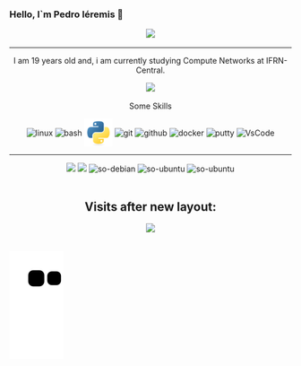 <!--
**PedroIeremis/PedroIeremis** is a ✨ _special_ ✨ repository because its `README.md` (this file) appears on your GitHub profile.

Here are some ideas to get you started:

- 🔭 I’m currently working on ...
- 🌱 I’m currently learning ...
- 👯 I’m looking to collaborate on ...
- 🤔 I’m looking for help with ...
- 💬 Ask me about ...
- 📫 How to reach me: ...
- 😄 Pronouns: ...
- ⚡ Fun fact: ...
-->

### Hello, I`m Pedro Iéremis 👋

<div align="center">
<img src="https://c.tenor.com/dHk-LfzHrtwAAAAi/linux-computer.gif" width="150px"/>
</div>

---

<div align="center">
<p>I am 19 years old and, i am currently studying Compute Networks at IFRN-Central.
</div>

<div align="center">
  <a href="https://github.com/PedroIeremis"></a>
  <img height="180em" src="https://github-readme-stats.vercel.app/api?username=PedroIeremis&show_icons=true&theme=tokyonight&include_all_commits=true&count_private=true"/>
</div>

<p align="center">Some Skills

<div align="center" style="display: inline_block">
  <img align="center" alt="linux" height="50" width="50" src="https://cdn.jsdelivr.net/gh/devicons/devicon/icons/linux/linux-original.svg"/>
  <img align="center" alt="bash" height="50" width="50" src="https://cdn.jsdelivr.net/gh/devicons/devicon/icons/bash/bash-original.svg"/>
  <img align="center" alt="python" height="50" width="50" src="https://raw.githubusercontent.com/devicons/devicon/master/icons/python/python-original.svg">
  <img align="center" alt="git" height="50" src="https://cdn.jsdelivr.net/gh/devicons/devicon/icons/git/git-original.svg"/>
  <img align="center" alt="github" height="50" src="https://cdn.icon-icons.com/icons2/2749/PNG/512/github_apps_platform_icon_176077.png"/>
  <img align="center" alt="docker" height="50" src="https://cdn.jsdelivr.net/gh/devicons/devicon/icons/docker/docker-original-wordmark.svg"/>
  <img align="center" alt="putty" height="50" src="https://cdn.jsdelivr.net/gh/devicons/devicon/icons/putty/putty-original.svg"/>
  <img align="center" alt="VsCode" height="50" src="https://cdn.jsdelivr.net/gh/devicons/devicon/icons/vscode/vscode-original.svg"/>
</div>

---

<div align="center">
  <a href="https://www.instagram.com/pedro_ieremis/" target="_blank"><img src="https://img.shields.io/badge/-Instagram-%23E4405F?style=for-the-badge&logo=instagram&logoColor=white" target="_blank"></a>
  <a href="https://www.linkedin.com/in/pedro-i%C3%A9remis-1b553a240/" target="_blank"><img src="https://img.shields.io/badge/-LinkedIn-%230077B5?style=for-the-badge&logo=linkedin&logoColor=white" target="_blank"></a>
  <img alt="so-debian" src="https://img.shields.io/badge/Debian-A81D33?style=for-the-badge&logo=debian&logoColor=white"/>
  <img alt="so-ubuntu" src="https://img.shields.io/badge/Ubuntu-E95420?style=for-the-badge&logo=ubuntu&logoColor=white"/>
  <img alt="so-ubuntu" src="https://img.shields.io/badge/Windows-0078D6?style=for-the-badge&logo=windows&logoColor=white"/>
</div><br>

<div align="center">
<h2>Visits after new layout:</h2>
<img src="https://profile-counter.glitch.me/NOMEUSARIO/count.svg" width="250px"/>
</div><br>

  ![Snake animation](https://github.com/PedroIeremis/PedroIeremis/blob/output/github-contribution-grid-snake.svg)
